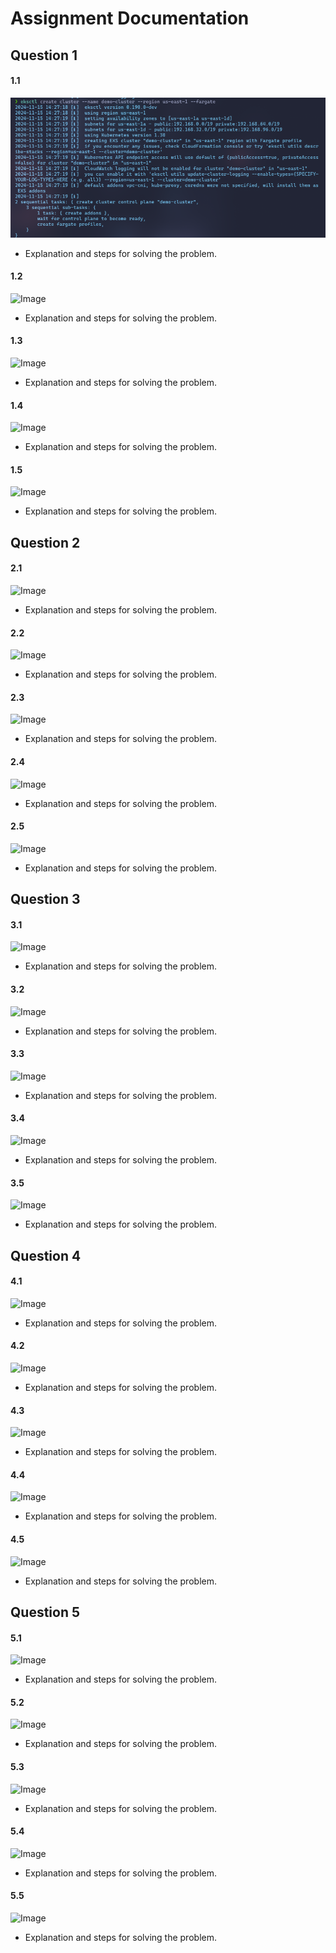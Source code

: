 # Assignment Documentation

## Question 1

#### 1.1
   ![Image](./images/1.png)
   - Explanation and steps for solving the problem.

#### 1.2
   ![Image](./images/image_1.2.png)
   - Explanation and steps for solving the problem.

#### 1.3
   ![Image](./images/image_1.3.png)
   - Explanation and steps for solving the problem.

#### 1.4
   ![Image](./images/image_1.4.png)
   - Explanation and steps for solving the problem.

#### 1.5
   ![Image](./images/image_1.5.png)
   - Explanation and steps for solving the problem.

## Question 2

#### 2.1
   ![Image](./images/image_2.1.png)
   - Explanation and steps for solving the problem.

#### 2.2
   ![Image](./images/image_2.2.png)
   - Explanation and steps for solving the problem.

#### 2.3
   ![Image](./images/image_2.3.png)
   - Explanation and steps for solving the problem.

#### 2.4
   ![Image](./images/image_2.4.png)
   - Explanation and steps for solving the problem.

#### 2.5
   ![Image](./images/image_2.5.png)
   - Explanation and steps for solving the problem.

## Question 3

#### 3.1
   ![Image](./images/image_3.1.png)
   - Explanation and steps for solving the problem.

#### 3.2
   ![Image](./images/image_3.2.png)
   - Explanation and steps for solving the problem.

#### 3.3
   ![Image](./images/image_3.3.png)
   - Explanation and steps for solving the problem.

#### 3.4
   ![Image](./images/image_3.4.png)
   - Explanation and steps for solving the problem.

#### 3.5
   ![Image](./images/image_3.5.png)
   - Explanation and steps for solving the problem.

## Question 4

#### 4.1
   ![Image](./images/image_4.1.png)
   - Explanation and steps for solving the problem.

#### 4.2
   ![Image](./images/image_4.2.png)
   - Explanation and steps for solving the problem.

#### 4.3
   ![Image](./images/image_4.3.png)
   - Explanation and steps for solving the problem.

#### 4.4
   ![Image](./images/image_4.4.png)
   - Explanation and steps for solving the problem.

#### 4.5
   ![Image](./images/image_4.5.png)
   - Explanation and steps for solving the problem.

## Question 5

#### 5.1
   ![Image](./images/image_5.1.png)
   - Explanation and steps for solving the problem.

#### 5.2
   ![Image](./images/image_5.2.png)
   - Explanation and steps for solving the problem.

#### 5.3
   ![Image](./images/image_5.3.png)
   - Explanation and steps for solving the problem.

#### 5.4
   ![Image](./images/image_5.4.png)
   - Explanation and steps for solving the problem.

#### 5.5
   ![Image](./images/image_5.5.png)
   - Explanation and steps for solving the problem.
